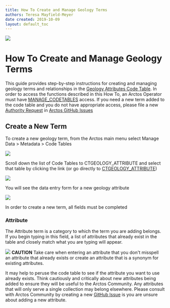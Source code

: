 ```yaml
---
title: How To Create and Manage Geology Terms
authors: Teresa Mayfield-Meyer
date created: 2019-10-09
layout: default_toc
---
```

 
![](https://raw.githubusercontent.com/ArctosDB/documentation-wiki/gh-pages/tutorial_images/Bear%20Work%20in%20Progress.JPG) 

# How To Create and Manage Geology Terms

This guide provides step-by-step instructions for creating and managing geology terms and relationships in the [Geology Attributes Code Table](http://arctos.database.museum/info/ctDocumentation.cfm?table=CTGEOLOGY_ATTRIBUTE). In order to access the functions described in this How To, an Arctos Operator must have [MANAGE_CODETABLES](http://arctos.database.museum/Admin/user_roles.cfm) access. If you need a new term added to the code table and you do not have appropriate access, please file a new [Authority Request](https://github.com/ArctosDB/arctos/issues/new?assignees=&labels=&template=authority-request.md&title=) in [Arctos GitHub Issues](https://github.com/ArctosDB/arctos/issues)

## Create a New Term

To create a new geology term, from the Arctos main menu select Manage Data > Metadata > Code Tables 

![](https://raw.githubusercontent.com/ArctosDB/documentation-wiki/gh-pages/tutorial_images/geology_images/Screenshot%202019-10-09%2010.22.32.png)

Scroll down the list of Code Tables to CTGEOLOGY_ATTRIBUTE and select that table by clicking the link (or go directly to [CTGEOLOGY_ATTRIBUTE](http://arctos.database.museum/Admin/CodeTableEditor.cfm?action=editGeologyTree))

![](https://raw.githubusercontent.com/ArctosDB/documentation-wiki/gh-pages/tutorial_images/geology_images/Screenshot%202019-10-09%2010.23.01.png)

You will see the data entry form for a new geology attribute

![](https://raw.githubusercontent.com/ArctosDB/documentation-wiki/gh-pages/tutorial_images/geology_images/Screenshot%202019-10-09%2010.23.43.png) 

In order to create a new term, all fields must be completed

### Attribute
The Attribute term is a category to which the term you are adding belongs. If you begin typing in this field, a list of attributes that already exist in the table and closely match what you are typing will appear.

  ![](https://raw.githubusercontent.com/ArctosDB/documentation-wiki/gh-pages/tutorial_images/Bear%20Caution.jpg) **CAUTION**
  Take care when entering an attribute that you don't misspell an attribute that already exists or create an attribute that is a synonym for existing attributes. 

It may help to peruse the code table to see if the attribute you want to use already exists. Think cautiously and critically about new attributes being added to ensure they will be useful to the Arctos Community. Any attributes that will only serve a single collection may belong elsewhere. Please consult with Arctos Community by creating a new [GitHub Issue](https://github.com/ArctosDB/arctos/issues) is you are unsure about adding a new attribute.
